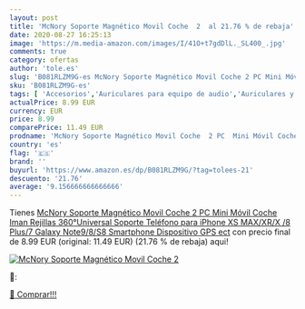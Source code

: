 ```yaml
---
layout: post
title: 'McNory Soporte Magnético Movil Coche  2  al 21.76 % de rebaja'
date: 2020-08-27 16:25:13
image: 'https://m.media-amazon.com/images/I/41O+t7gdDlL._SL400_.jpg'
comments: true
category: ofertas
author: 'tole.es'
slug: 'B081RLZM9G-es McNory Soporte Magnético Movil Coche 2 PC Mini Móvil Coche...'
sku: 'B081RLZM9G-es'
tags: [ 'Accesorios','Auriculares para equipo de audio','Auriculares y accesorios','Cables USB','Cables y accesorios','Cables y conectores','Electrónica','Informática','iphone', ]
actualPrice: 8.99 EUR
currency: EUR
price: 8.99
comparePrice: 11.49 EUR
prodname: 'McNory Soporte Magnético Movil Coche  2 PC  Mini Móvil Coche Iman Rejillas 360°Universal Soporte Teléfono para iPhone XS MAX/XR/X /8 Plus/7 Galaxy Note9/8/S8 Smartphone Dispositivo GPS ect'
country: 'es'
flag: '🇪🇸'
brand: ''
buyurl: 'https://www.amazon.es/dp/B081RLZM9G/?tag=tolees-21'
descuento: '21.76'
average: '9.156666666666666'
---
```


Tienes [McNory Soporte Magnético Movil Coche  2 PC  Mini Móvil Coche Iman Rejillas 360°Universal Soporte Teléfono para iPhone XS MAX/XR/X /8 Plus/7 Galaxy Note9/8/S8 Smartphone Dispositivo GPS ect](https://www.amazon.es/dp/B081RLZM9G/?tag=tolees-21) con precio final de  8.99 EUR (original: 11.49 EUR) (21.76 %  de rebaja) aqui!

[![McNory Soporte Magnético Movil Coche  2 ](https://m.media-amazon.com/images/I/41O+t7gdDlL._SL400_.jpg)](https://www.amazon.es/dp/B081RLZM9G/?tag=tolees-21)

🔎:


[🛒 Comprar!!!](https://www.amazon.es/dp/B081RLZM9G/?tag=tolees-21)
